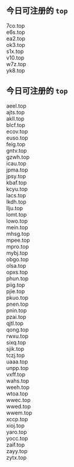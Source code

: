 
## 今日可注册的 `top`
>
7co.top   
e6s.top   
ea2.top   
ok3.top   
s1x.top   
v10.top   
w7z.top   
yk8.top   


## 今日可注册的 `top`
>
aeel.top   
ajts.top   
akll.top   
blcf.top   
ecov.top   
euso.top   
feig.top   
gntv.top   
gzwh.top   
icau.top   
jpma.top   
jpsy.top   
kbaf.top   
kcyu.top   
lacs.top   
lkdh.top   
llju.top   
lomt.top   
lowo.top   
mein.top   
mhsg.top   
mpee.top   
mpro.top   
mybj.top   
obgo.top   
olsa.top   
opxs.top   
phun.top   
piig.top   
pjie.top   
pkuo.top   
pnen.top   
pnin.top   
pzai.top   
qjtl.top   
qong.top   
rwxu.top   
sixq.top   
sjik.top   
tczj.top   
uaaa.top   
unpp.top   
vxff.top   
wahs.top   
weeh.top   
wtoa.top   
wwec.top   
wwed.top   
wwem.top   
xccp.top   
xioj.top   
yaro.top   
yocc.top   
zaif.top   
zayy.top   
zytx.top   

